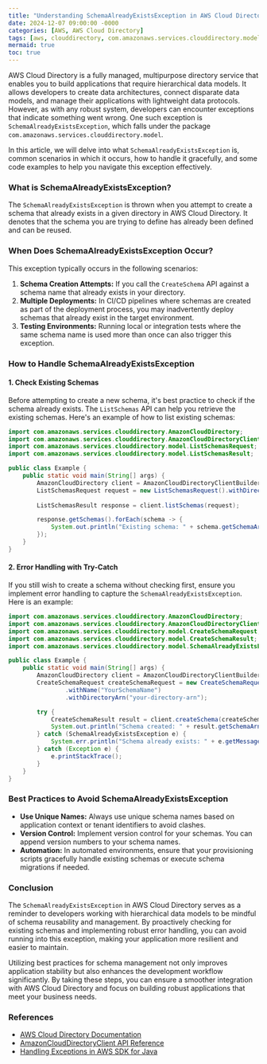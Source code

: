```yaml
---
title: "Understanding SchemaAlreadyExistsException in AWS Cloud Directory"
date: 2024-12-07 09:00:00 -0000
categories: [AWS, AWS Cloud Directory]
tags: [aws, clouddirectory, com.amazonaws.services.clouddirectory.model]
mermaid: true
toc: true
---
```



AWS Cloud Directory is a fully managed, multipurpose directory service that enables you to build applications that require hierarchical data models. It allows developers to create data architectures, connect disparate data models, and manage their applications with lightweight data protocols. However, as with any robust system, developers can encounter exceptions that indicate something went wrong. One such exception is `SchemaAlreadyExistsException`, which falls under the package `com.amazonaws.services.clouddirectory.model`.

In this article, we will delve into what `SchemaAlreadyExistsException` is, common scenarios in which it occurs, how to handle it gracefully, and some code examples to help you navigate this exception effectively.

### What is SchemaAlreadyExistsException?

The `SchemaAlreadyExistsException` is thrown when you attempt to create a schema that already exists in a given directory in AWS Cloud Directory. It denotes that the schema you are trying to define has already been defined and can be reused.

### When Does SchemaAlreadyExistsException Occur?

This exception typically occurs in the following scenarios:

1. **Schema Creation Attempts:** If you call the `CreateSchema` API against a schema name that already exists in your directory.
2. **Multiple Deployments:** In CI/CD pipelines where schemas are created as part of the deployment process, you may inadvertently deploy schemas that already exist in the target environment.
3. **Testing Environments:** Running local or integration tests where the same schema name is used more than once can also trigger this exception.

### How to Handle SchemaAlreadyExistsException

#### 1. **Check Existing Schemas**

Before attempting to create a new schema, it's best practice to check if the schema already exists. The `ListSchemas` API can help you retrieve the existing schemas. Here's an example of how to list existing schemas:

```java
import com.amazonaws.services.clouddirectory.AmazonCloudDirectory;
import com.amazonaws.services.clouddirectory.AmazonCloudDirectoryClientBuilder;
import com.amazonaws.services.clouddirectory.model.ListSchemasRequest;
import com.amazonaws.services.clouddirectory.model.ListSchemasResult;

public class Example {
    public static void main(String[] args) {
        AmazonCloudDirectory client = AmazonCloudDirectoryClientBuilder.defaultClient();
        ListSchemasRequest request = new ListSchemasRequest().withDirectoryArn("your-directory-arn");
        
        ListSchemasResult response = client.listSchemas(request);

        response.getSchemas().forEach(schema -> {
            System.out.println("Existing schema: " + schema.getSchemaArn());
        });
    }
}
```

#### 2. **Error Handling with Try-Catch**

If you still wish to create a schema without checking first, ensure you implement error handling to capture the `SchemaAlreadyExistsException`. Here is an example:

```java
import com.amazonaws.services.clouddirectory.AmazonCloudDirectory;
import com.amazonaws.services.clouddirectory.AmazonCloudDirectoryClientBuilder;
import com.amazonaws.services.clouddirectory.model.CreateSchemaRequest;
import com.amazonaws.services.clouddirectory.model.CreateSchemaResult;
import com.amazonaws.services.clouddirectory.model.SchemaAlreadyExistsException;

public class Example {
    public static void main(String[] args) {
        AmazonCloudDirectory client = AmazonCloudDirectoryClientBuilder.defaultClient();
        CreateSchemaRequest createSchemaRequest = new CreateSchemaRequest()
                .withName("YourSchemaName")
                .withDirectoryArn("your-directory-arn");

        try {
            CreateSchemaResult result = client.createSchema(createSchemaRequest);
            System.out.println("Schema created: " + result.getSchemaArn());
        } catch (SchemaAlreadyExistsException e) {
            System.err.println("Schema already exists: " + e.getMessage());
        } catch (Exception e) {
            e.printStackTrace();
        }
    }
}
```

### Best Practices to Avoid SchemaAlreadyExistsException

- **Use Unique Names:** Always use unique schema names based on application context or tenant identifiers to avoid clashes.
- **Version Control:** Implement version control for your schemas. You can append version numbers to your schema names.
- **Automation:** In automated environments, ensure that your provisioning scripts gracefully handle existing schemas or execute schema migrations if needed.

### Conclusion

The `SchemaAlreadyExistsException` in AWS Cloud Directory serves as a reminder to developers working with hierarchical data models to be mindful of schema reusability and management. By proactively checking for existing schemas and implementing robust error handling, you can avoid running into this exception, making your application more resilient and easier to maintain. 

Utilizing best practices for schema management not only improves application stability but also enhances the development workflow significantly. By taking these steps, you can ensure a smoother integration with AWS Cloud Directory and focus on building robust applications that meet your business needs.

### References

- [AWS Cloud Directory Documentation](https://docs.aws.amazon.com/directoryservice/latest/admin-guide/cd_welcome.html)
- [AmazonCloudDirectoryClient API Reference](https://docs.aws.amazon.com/AWSJavaSDK/latest/javadoc/com/amazonaws/services/clouddirectory/AmazonCloudDirectory.html)
- [Handling Exceptions in AWS SDK for Java](https://docs.aws.amazon.com/sdk-for-java/v1/developer-guide/exception-handling.html)